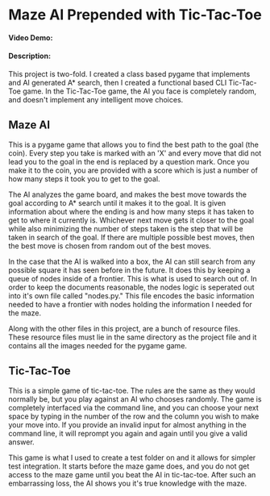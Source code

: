 # Maze AI Prepended with Tic-Tac-Toe
#### Video Demo:  <URL HERE>
#### Description:
  
This project is two-fold. I created a class based pygame that implements and AI generated A* search, then I created a functional based CLI Tic-Tac-Toe game. In the Tic-Tac-Toe game, the AI you face is completely random, and doesn't implement any intelligent move choices.


## Maze AI

This is a pygame game that allows you to find the best path to the goal (the coin). Every step you take is marked with an 'X' and every move that did not lead you to the goal in the end is replaced by a question mark. Once you make it to the coin, you are provided with a score which is just a number of how many steps it took you to get to the goal.

The AI analyzes the game board, and makes the best move towards the goal according to A* search until it makes it to the goal. It is given information about where the ending is and how many steps it has taken to get to where it currently is. Whichever next move gets it closer to the goal while also minimizing the number of steps taken is the step that will be taken in search of the goal. If there are multiple possible best moves, then the best move is chosen from random out of the best moves.

In the case that the AI is walked into a box, the AI can still search from any possible square it has seen before in the future. It does this by keeping a queue of nodes inside of a frontier. This is what is used to search out of. In order to keep the documents reasonable, the nodes logic is seperated out into it's own file called "nodes.py." This file encodes the basic information needed to have a frontier with nodes holding the information I needed for the maze.

Along with the other files in this project, are a bunch of resource files. These resource files must lie in the same directory as the project file and it contains all the images needed for the pygame game.


## Tic-Tac-Toe

This is a simple game of tic-tac-toe. The rules are the same as they would normally be, but you play against an AI who chooses randomly. The game is completely interfaced via the command line, and you can choose your next space by typing in the number of the row and the column you wish to make your move into. If you provide an invalid input for almost anything in the command line, it will reprompt you again and again until you give a valid answer.

This game is what I used to create a test folder on and it allows for simpler test integration. It starts before the maze game does, and you do not get access to the maze game until you beat the AI in tic-tac-toe. After such an embarrassing loss, the AI shows you it's true knowledge with the maze.
